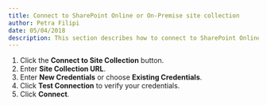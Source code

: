 ```yaml
---  
title: Connect to SharePoint Online or On-Premise site collection
author: Petra Filipi 
date: 05/04/2018 
description: This section describes how to connect to SharePoint Online or On-Premise site collection form SysKit Security Manager.
--- 
```


1.	Click the __Connect to Site Collection__ button.
2.	Enter __Site Collection URL__. 
3.	Enter __New Credentials__ or choose __Existing Credentials__.
4.	Click __Test Connection__ to verify your credentials.
5.	Click __Connect__.
